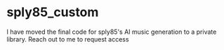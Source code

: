 # sply85_custom


I have moved the final code for sply85's AI music generation to a private library.  Reach out to me to request access
